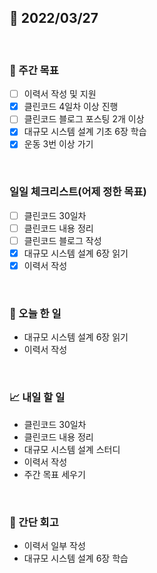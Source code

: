 ## 📅 2022/03/27

<br/>

### 🏹 주간 목표

- [ ] 이력서 작성 및 지원
- [x] 클린코드 4일차 이상 진행
- [ ] 클린코드 블로그 포스팅 2개 이상
- [x] 대규모 시스템 설계 기초 6장 학습
- [x] 운동 3번 이상 가기

<br/>

### 일일 체크리스트(어제 정한 목표)

- [ ] 클린코드 30일차
- [ ] 클린코드 내용 정리
- [ ] 클린코드 블로그 작성
- [x] 대규모 시스템 설계 6장 읽기
- [x] 이력서 작성

<br/>

### 💯 오늘 한 일

- 대규모 시스템 설계 6장 읽기
- 이력서 작성

<br/>

### 📈 내일 할 일

- 클린코드 30일차
- 클린코드 내용 정리
- 대규모 시스템 설계 스터디
- 이력서 작성
- 주간 목표 세우기

<br/>

### 🧐 간단 회고

- 이력서 일부 작성
- 대규모 시스템 설계 6장 학습
